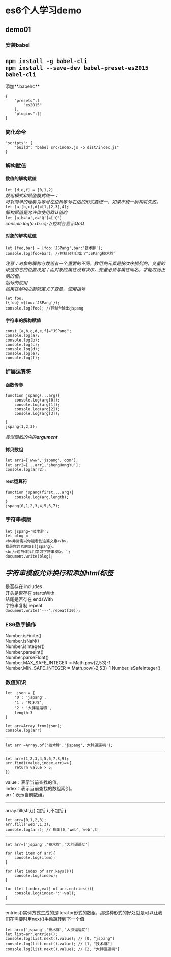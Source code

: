 # es6个人学习demo

## demo01

### 安装babel 
`npm install -g babel-cli`  
`npm install --save-dev babel-preset-es2015 babel-cli` 
------------ 
添加**.babelrc**
```
{
    "presets":[
        "es2015"
    ],
    "plugins":[]
}
```
### 简化命令
```
"scripts": {
    "build": "babel src/index.js -o dist/index.js"
}
```

### 解构赋值

#### 数值的解构赋值
```let [d,e,f] = [0,1,2]```  
*数组模式和赋值模式统一：*  
*可以简单的理解为等号左边和等号右边的形式要统一，如果不统一解构将失败。*  
```let [a,[b,c],d]=[1,[2,3],4];```  
*解构赋值是允许你使用默认值的*  
```let [a,b='a',c='Q']=['Q']```  
*console.log(a+b+c); //控制台显示QaQ*  
#### 对象的解构赋值

```
let {foo,bar} = {foo:'JSPang',bar:'技术胖'};
console.log(foo+bar); //控制台打印出了“JSPang技术胖”
```
*注意：对象的解构与数组有一个重要的不同。数组的元素是按次序排列的，变量的取值由它的位置决定；而对象的属性没有次序，变量必须与属性同名，才能取到正确的值。*  
*括号的使用*  
*如果在解构之前就定义了变量，使用括号*  
```
let foo;
({foo} ={foo:'JSPang'});
console.log(foo); //控制台输出jspang
```
#### 字符串的解构赋值

```
const [a,b,c,d,e,f]="JSPang";
console.log(a);
console.log(b);
console.log(c);
console.log(d);
console.log(e);
console.log(f);
```

### 扩展运算符
#### 函数传参
```
function jspang(...arg){
    console.log(arg[0]);
    console.log(arg[1]);
    console.log(arg[2]);
    console.log(arg[3]);
 
}
jspang(1,2,3);
```
*类似函数的内的**argument***

#### 拷贝数组
```
let arr1=['www','jspang','com'];
let arr2=[...arr1,'shengHongYu'];
console.log(arr2);
```

#### rest运算符
```
function jspang(first,...arg){
    console.log(arg.length);
}
jspang(0,1,2,3,4,5,6,7);
```

### 字符串模版

```
let jspang='技术胖';
let blog = `
<b>非常高兴你能看到这篇文章</b>，
我是你的老朋友${jspang}。
<br/>这节课我们学习字符串模版。`;
document.write(blog);
```
*字符串模板允许换行和添加html标签*  
-----------------------------
是否存在 includes  
开头是否存在 startsWith  
结尾是否存在 endsWith  
字符串复制 repeat  
```document.write('---'.repeat(30));```

### ES6数字操作
Number.isFinite()  
Number.isNaN()  
Number.isInteger()  
Number.parseInt()  
Number.parseFloat()  
Number.MAX_SAFE_INTEGER = Math.pow(2,53)-1
Number.MIN_SAFE_INTEGER = Math.pow(-2,53)-1
Number.isSafeInteger()  

### 数值知识
```
let  json = {
    '0': 'jspang',
    '1': '技术胖',
    '2': '大胖逼逼叨',
    length:3
}
 
let arr=Array.from(json);
console.log(arr)
```  
----------------------------- 
```
let arr =Array.of('技术胖','jspang','大胖逼逼叨');
```
-----------------------------  
```
let arr=[1,2,3,4,5,6,7,8,9];
arr.find((value,index,arr)=>{
    return value > 5;
})
```
value：表示当前查找的值。  
index：表示当前查找的数组索引。  
arr：表示当前数组。  

-----------------------------
array.fill(str,i,j) 包括 **i** ,不包括 **j**
```
let arr=[0,1,2,3];
arr.fill('web',1,3);
console.log(arr); // 输出[0,'web','web',3]
```
---------------------------------
```
let arr=['jspang','技术胖','大胖逼逼叨']
 
for (let item of arr){
    console.log(item);
}

for (let index of arr.keys()){
    console.log(index);
}

for (let [index,val] of arr.entries()){
    console.log(index+':'+val);
}
```
----------------------------------------
entries()实例方式生成的是Iterator形式的数组，那这种形式的好处就是可以让我们在需要时用next()手动跳转到下一个值
```
let arr=['jspang','技术胖','大胖逼逼叨']
let list=arr.entries();
console.log(list.next().value); // [0, "jspang"]
console.log(list.next().value); // [1, "技术胖"]
console.log(list.next().value); // [2, "大胖逼逼叨"]
```